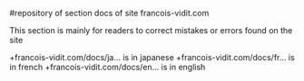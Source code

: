 #repository of section docs of site francois-vidit.com

This section is mainly for readers to correct mistakes or errors found on the site

+francois-vidit.com/docs/ja... is in japanese
+francois-vidit.com/docs/fr... is in french
+francois-vidit.com/docs/en... is in english